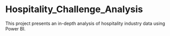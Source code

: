 # Hospitality_Challenge_Analysis
This project presents an in-depth analysis of hospitality industry data using Power BI.

